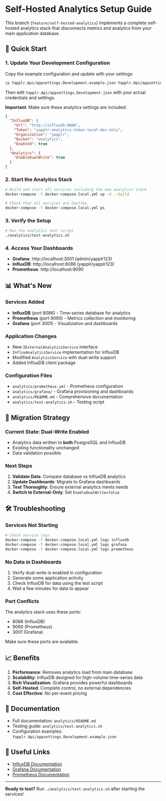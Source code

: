 # Self-Hosted Analytics Setup Guide

This branch (`feature/self-hosted-analytics`) implements a complete self-hosted analytics stack that disconnects metrics and analytics from your main application database.

## 🚀 Quick Start

### 1. Update Your Development Configuration

Copy the example configuration and update with your settings:

```bash
cp Yapplr.Api/appsettings.Development.example.json Yapplr.Api/appsettings.Development.json
```

Then edit `Yapplr.Api/appsettings.Development.json` with your actual credentials and settings.

**Important**: Make sure these analytics settings are included:

```json
{
  "InfluxDB": {
    "Url": "http://influxdb:8086",
    "Token": "yapplr-analytics-token-local-dev-only",
    "Organization": "yapplr",
    "Bucket": "analytics",
    "Enabled": true
  },
  "Analytics": {
    "EnableDualWrite": true
  }
}
```

### 2. Start the Analytics Stack

```bash
# Build and start all services including the new analytics stack
docker-compose -f docker-compose.local.yml up -d --build

# Check that all services are healthy
docker-compose -f docker-compose.local.yml ps
```

### 3. Verify the Setup

```bash
# Run the analytics test script
./analytics/test-analytics.sh
```

### 4. Access Your Dashboards

- **Grafana**: http://localhost:3001 (admin/yapplr123)
- **InfluxDB**: http://localhost:8086 (yapplr/yapplr123)
- **Prometheus**: http://localhost:9090

## 📊 What's New

### Services Added
- **InfluxDB** (port 8086) - Time-series database for analytics
- **Prometheus** (port 9090) - Metrics collection and monitoring
- **Grafana** (port 3001) - Visualization and dashboards

### Application Changes
- New `IExternalAnalyticsService` interface
- `InfluxAnalyticsService` implementation for InfluxDB
- Modified `AnalyticsService` with dual-write support
- Added InfluxDB client package

### Configuration Files
- `analytics/prometheus.yml` - Prometheus configuration
- `analytics/grafana/` - Grafana provisioning and dashboards
- `analytics/README.md` - Comprehensive documentation
- `analytics/test-analytics.sh` - Testing script

## 🔄 Migration Strategy

### Current State: Dual-Write Enabled
- Analytics data written to **both** PostgreSQL and InfluxDB
- Existing functionality unchanged
- Data validation possible

### Next Steps
1. **Validate Data**: Compare database vs InfluxDB analytics
2. **Update Dashboards**: Migrate to Grafana dashboards
3. **Test Thoroughly**: Ensure external analytics meets needs
4. **Switch to External-Only**: Set `EnableDualWrite=false`

## 🛠️ Troubleshooting

### Services Not Starting
```bash
# Check service logs
docker-compose -f docker-compose.local.yml logs influxdb
docker-compose -f docker-compose.local.yml logs grafana
docker-compose -f docker-compose.local.yml logs prometheus
```

### No Data in Dashboards
1. Verify dual-write is enabled in configuration
2. Generate some application activity
3. Check InfluxDB for data using the test script
4. Wait a few minutes for data to appear

### Port Conflicts
The analytics stack uses these ports:
- 8086 (InfluxDB)
- 9090 (Prometheus)  
- 3001 (Grafana)

Make sure these ports are available.

## 📈 Benefits

1. **Performance**: Removes analytics load from main database
2. **Scalability**: InfluxDB designed for high-volume time-series data
3. **Rich Visualization**: Grafana provides powerful dashboards
4. **Self-Hosted**: Complete control, no external dependencies
5. **Cost Effective**: No per-event pricing

## 📝 Documentation

- Full documentation: `analytics/README.md`
- Testing guide: `analytics/test-analytics.sh`
- Configuration examples: `Yapplr.Api/appsettings.Development.example.json`

## 🔗 Useful Links

- [InfluxDB Documentation](https://docs.influxdata.com/influxdb/v2.7/)
- [Grafana Documentation](https://grafana.com/docs/grafana/latest/)
- [Prometheus Documentation](https://prometheus.io/docs/)

---

**Ready to test?** Run `./analytics/test-analytics.sh` after starting the services!
